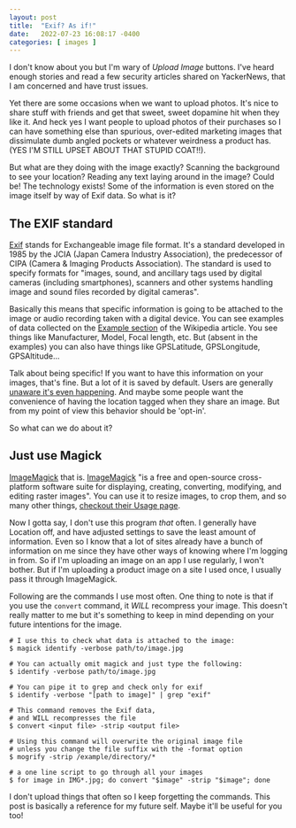 ```yaml
---
layout: post
title:  "Exif? As if!"
date:   2022-07-23 16:08:17 -0400
categories: [ images ]
---
```


I don't know about you but I'm wary of _Upload Image_ buttons. I've heard enough
stories and read a few security articles shared on YackerNews, that I am
concerned and have trust issues.

Yet there are some occasions when we want to upload photos. It's nice to share
stuff with friends and get that sweet, sweet dopamine hit when they like it. And
heck yes I want people to upload photos of their purchases so I can have
something else than spurious, over-edited marketing images that dissimulate dumb
angled pockets or whatever weirdness a product has. (YES I'M STILL UPSET ABOUT
THAT STUPID COAT!!).

But what are they doing with the image exactly? Scanning the background to see
your location? Reading any text laying around in the image? Could be! The
technology exists! Some of the information is even stored on the image itself by
way of Exif data. So what is it?

## The EXIF standard

[Exif][wiki-exif] stands for Exchangeable image file format. It's a standard developed in
1985 by the JCIA (Japan Camera Industry Association), the predecessor of CIPA
(Camera & Imaging Products Association). The standard is used to specify formats
for "images, sound, and ancillary tags used by digital cameras (including
smartphones), scanners and other systems handling image and sound files recorded
by digital cameras".

Basically this means that specific information is going to be attached to the
image or audio recording taken with a digital device. You can see examples of
data collected on the [Example section][wiki-exif-ex] of the Wikipedia article.
You see things like Manufacturer, Model, Focal length, etc. But (absent in the
examples) you can also have things like GPSLatitude, GPSLongitude,
GPSAltitude...

Talk about being specific! If you want to have this information on your images,
that's fine. But a lot of it is saved by default. Users are generally [unaware
it's even happening][wiki-exif-security]. And maybe some people want the
convenience of having the location tagged when they share an image. But from my
point of view this behavior should be 'opt-in'.

So what can we do about it?

## Just use Magick

[ImageMagick][imagemagick] that is. [ImageMagick][wiki-imagemagick] "is a free
and open-source cross-platform software suite for displaying, creating,
converting, modifying, and editing raster images". You can use it to resize
images, to crop them, and so many other things, [checkout their Usage
page][imagemagick-usage].

Now I gotta say, I don't use this program _that_ often. I generally have
Location off, and have adjusted settings to save the least amount of
information. Even so I know that a lot of sites already have a bunch of
information on me since they have other ways of knowing where I'm logging in
from. So if I'm uploading an image on an app I use regularly, I won't bother.
But if I'm uploading a product image on a site I used once, I usually pass it
through ImageMagick.

Following are the commands I use most often. One thing to note is that if you
use the `convert` command, it _WILL_ recompress your image. This doesn't really
matter to me but it's something to keep in mind depending on your future
intentions for the image.

```
# I use this to check what data is attached to the image:
$ magick identify -verbose path/to/image.jpg

# You can actually omit magick and just type the following:
$ identify -verbose path/to/image.jpg

# You can pipe it to grep and check only for exif
$ identify -verbose "[path to image]" | grep "exif"

# This command removes the Exif data, 
# and WILL recompresses the file
$ convert <input file> -strip <output file>

# Using this command will overwrite the original image file
# unless you change the file suffix with the -format option
$ mogrify -strip /example/directory/*

# a one line script to go through all your images
$ for image in IMG*.jpg; do convert "$image" -strip "$image"; done
```

I don't upload things that often so I keep forgetting the commands. This post is
basically a reference for my future self. Maybe it'll be useful for you too!

[wiki-exif]: https://en.wikipedia.org/wiki/Exif
[wiki-exif-ex]: https://en.wikipedia.org/wiki/Exif#Example
[imagemagick]: https://imagemagick.org/index.php
[imagemagick-usage]: https://imagemagick.org/Usage/
[wiki-imagemagick]: https://en.wikipedia.org/wiki/ImageMagick
[wiki-exif-security]: https://en.wikipedia.org/wiki/Exif#Privacy_and_security
